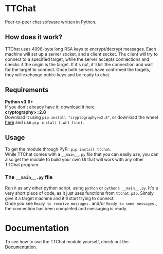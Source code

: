 # TTChat
Peer-to-peer chat software written in Python.

## How does it work?
TTChat uses 4096-byte long RSA keys to encrypt/decrypt messages. Each machine will set up a server socket, and a client socket. The client will try to connect to a specified target, while the server accepts connections and checks if the origin is the target. If it's not, it'll kill the connection and wait for the target to connect. Once both servers have confirmed the targets, they will exchange public keys and be ready to chat.

## Requirements
**Python v3.6+**  
If you don't already have it, download it [here](https://www.python.org/downloads/).  
**cryptography>=2.8**  
Download it using `pip install "cryptography>=2.8"`, or download the wheel [here](https://pypi.org/project/cryptography/2.8/#files) and use `pip install (.whl file)`.

## Usage
To get the module through PyPi: `pip install ttchat`.  
While TTChat comes with a `__main__.py` file that you can easily use, you can also get the module to build your own UI that will work with any other TTChat program.  

### The `__main__.py` file
Run it as any other python script, using `python` or `python3 __main__.py`. It's a very short piece of code, as it just uses functions from `ttchat.p2p`. Simply give it a target machine and it'll start trying to connect.  
Once you see `Ready to receive messages.` and/or `Ready to send messages.`, the connection has been completed and messaging is ready.

# Documentation
To see how to use the TTChat module yourself, check out the [Documentation](https://github.com/MysteryBlokHed/ttchat/wiki).